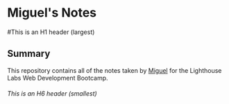 # Miguel's Notes
#This is an H1 header (largest)
## Summary 

This repository contains all of the notes taken by [Miguel](https://github.com/migs-b) for the Lighthouse Labs Web Development Bootcamp.
###### This is an H6 header (smallest)
